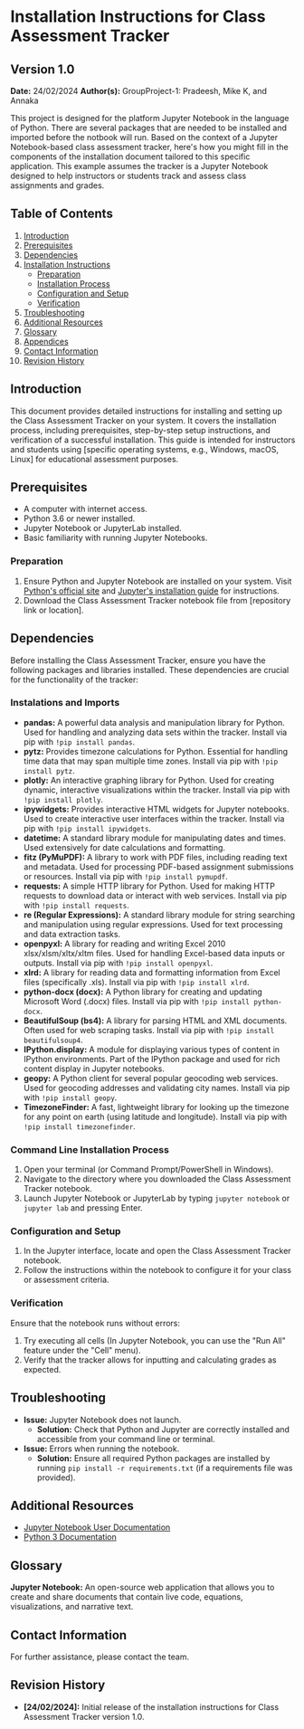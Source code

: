 # Installation Instructions for Class Assessment Tracker
## Version 1.0 
**Date:** 24/02/2024
**Author(s):** GroupProject-1: Pradeesh, Mike K, and Annaka

This project is designed for the platform Jupyter Notebook in the language of Python. 
There are several packages that are needed to be installed and imported before the notbook will run.
Based on the context of a Jupyter Notebook-based class assessment tracker, here's how you might fill in 
the components of the installation document tailored to this specific application. This example assumes
the tracker is a Jupyter Notebook designed to help instructors or students track and assess class assignments 
and grades.

## Table of Contents
1. [Introduction](#introduction)
2. [Prerequisites](#prerequisites)
3. [Dependencies](#dependencies)  
4. [Installation Instructions](#installation-instructions)
   - [Preparation](#preparation)
   - [Installation Process](#installation-process)
   - [Configuration and Setup](#configuration-and-setup)
   - [Verification](#verification)
5. [Troubleshooting](#troubleshooting)
6. [Additional Resources](#additional-resources)
7. [Glossary](#glossary)
8. [Appendices](#appendices)
9. [Contact Information](#contact-information)
10. [Revision History](#revision-history)

## Introduction
This document provides detailed instructions for installing and setting up the Class Assessment Tracker
on your system. It covers the installation process, including prerequisites, step-by-step setup instructions, 
and verification of a successful installation. This guide is intended for instructors and students using 
[specific operating systems, e.g., Windows, macOS, Linux] for educational assessment purposes.

## Prerequisites
- A computer with internet access.
- Python 3.6 or newer installed.
- Jupyter Notebook or JupyterLab installed.
- Basic familiarity with running Jupyter Notebooks.

### Preparation
1. Ensure Python and Jupyter Notebook are installed on your system. Visit [Python's official site](https://www.python.org/downloads/) 
and [Jupyter's installation guide](https://jupyter.org/install) for instructions.
2. Download the Class Assessment Tracker notebook file from [repository link or location].

## Dependencies
Before installing the Class Assessment Tracker, ensure you have the following packages and libraries installed. 
These dependencies are crucial for the functionality of the tracker:

### Instalations and Imports
- **pandas:** A powerful data analysis and manipulation library for Python. Used for handling and 
analyzing data sets within the tracker. Install via pip with `!pip install pandas`.
- **pytz:** Provides timezone calculations for Python. Essential for handling time data that may span
multiple time zones. Install via pip with `!pip install pytz`.
- **plotly:** An interactive graphing library for Python. Used for creating dynamic, interactive 
visualizations within the tracker. Install via pip with `!pip install plotly`.
- **ipywidgets:** Provides interactive HTML widgets for Jupyter notebooks. Used to create interactive user 
interfaces within the tracker. Install via pip with `!pip install ipywidgets`.
- **datetime:** A standard library module for manipulating dates and times. Used extensively for date 
calculations and formatting.
- **fitz (PyMuPDF):** A library to work with PDF files, including reading text and metadata. Used for
processing PDF-based assignment submissions or resources. Install via pip with `!pip install pymupdf`.
- **requests:** A simple HTTP library for Python. Used for making HTTP requests to download data or 
interact with web services. Install via pip with `!pip install requests`.
- **re (Regular Expressions):** A standard library module for string searching and manipulation 
using regular expressions. Used for text processing and data extraction tasks.
- **openpyxl:** A library for reading and writing Excel 2010 xlsx/xlsm/xltx/xltm files. Used for 
handling Excel-based data inputs or outputs. Install via pip with `!pip install openpyxl`.
- **xlrd:** A library for reading data and formatting information from Excel files (specifically .xls).
Install via pip with `!pip install xlrd`.
- **python-docx (docx):** A Python library for creating and updating Microsoft Word (.docx) files. 
Install via pip with `!pip install python-docx`.
- **BeautifulSoup (bs4):** A library for parsing HTML and XML documents. Often used for web scraping tasks.
Install via pip with `!pip install beautifulsoup4`.
- **IPython.display:** A module for displaying various types of content in IPython environments. 
Part of the IPython package and used for rich content display in Jupyter notebooks.
- **geopy:** A Python client for several popular geocoding web services. Used for geocoding addresses
and validating city names. Install via pip with `!pip install geopy`.
- **TimezoneFinder:** A fast, lightweight library for looking up the timezone for any point on earth 
(using latitude and longitude). Install via pip with `!pip install timezonefinder`.

### Command Line Installation Process
1. Open your terminal (or Command Prompt/PowerShell in Windows).
2. Navigate to the directory where you downloaded the Class Assessment Tracker notebook.
3. Launch Jupyter Notebook or JupyterLab by typing `jupyter notebook` or `jupyter lab` and pressing Enter.

### Configuration and Setup
1. In the Jupyter interface, locate and open the Class Assessment Tracker notebook.
2. Follow the instructions within the notebook to configure it for your class or assessment criteria.

### Verification
Ensure that the notebook runs without errors:
1. Try executing all cells (In Jupyter Notebook, you can use the "Run All" feature under the "Cell" menu).
2. Verify that the tracker allows for inputting and calculating grades as expected.

## Troubleshooting
- **Issue:** Jupyter Notebook does not launch.
  - **Solution:** Check that Python and Jupyter are correctly installed and accessible from your command line or terminal.
- **Issue:** Errors when running the notebook.
  - **Solution:** Ensure all required Python packages are installed by running `pip install -r requirements.txt` 
  (if a requirements file was provided).

## Additional Resources
- [Jupyter Notebook User Documentation](https://jupyter-notebook.readthedocs.io/en/stable/)
- [Python 3 Documentation](https://docs.python.org/3/)

## Glossary
**Jupyter Notebook:** An open-source web application that allows you to create and share documents 
that contain live code, equations, visualizations, and narrative text.

## Contact Information
For further assistance, please contact the team.

## Revision History
- **[24/02/2024]:** Initial release of the installation instructions for Class Assessment Tracker version 1.0.

